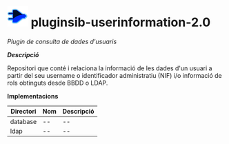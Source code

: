 # ![Logo](https://github.com/GovernIB/maven/raw/binaris/pluginsib/projectinfo_Attachments/icon.jpg) pluginsib-userinformation-2.0
*Plugin de consulta de dades d'usuaris*

***Descripció***

Repositori que conté i relaciona la informació de les dades d'un usuari a partir del seu username o identificador administratiu (NIF) i/o informació de rols obtinguts desde BBDD o LDAP.


**Implementacions**

Directori | Nom | Descripció
------------ | ------------- | -------------
database | -- | -- 
ldap | -- | --
